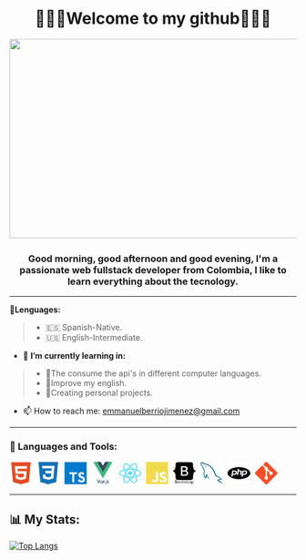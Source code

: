 
<div id="header" align="center">
   <h1 align="center">👨🏻‍💻<b>Welcome to my github</b>👨🏻‍💻</h1> 
    <img src="./img/Banner.png" width="900" height="350" />
  <h3 align="center">Good morning, good afternoon and good evening, I'm a passionate web fullstack developer from Colombia, I like to learn everything about the tecnology.</h3>
</div> 

---

🧠**Lenguages:**
> - 🇪🇸 Spanish-Native.
> - 🇺🇸 English-Intermediate.

- 🌱 **I’m currently learning in:**
 > - 📓The consume the api's in different computer languages.
 > - 🗽Improve my english.
 > - 🧉Creating personal projects.
 
- 📫 How to reach me: emmanuelberriojimenez@gmail.com
---
<div align="left">
  <h3>🔨 Languages and Tools:</h3>
  <div>
    <img src="https://github.com/devicons/devicon/blob/master/icons/html5/html5-plain.svg" title="HTML5" alt="HTML"
     width="40" height="40"/>&nbsp; 
    <img src="https://github.com/devicons/devicon/blob/master/icons/css3/css3-plain.svg" title="CSS3" alt="CSS3"
     width="40" height="40"/>&nbsp;   
    <img src="https://github.com/devicons/devicon/blob/master/icons/typescript/typescript-original.svg" title="JAVASCRIPT" alt="JAVASCRIPT"
     width="40" height="40"/>&nbsp;
     <img src="https://github.com/devicons/devicon/blob/master/icons/vuejs/vuejs-original-wordmark.svg" title="TYPESCRIPT" alt="TYPESCRIPT"
     width="40" height="40"/>&nbsp;
     <img src="https://github.com/devicons/devicon/blob/master/icons/react/react-original.svg" title="REACTJS" alt="REACTJS"
     width="40" height="40"/>&nbsp;
      <img src="https://github.com/devicons/devicon/blob/master/icons/javascript/javascript-plain.svg" title="VUEJS" alt="VUEJS"
     width="40" height="40"/>&nbsp;
    <img src="https://github.com/devicons/devicon/blob/master/icons/bootstrap/bootstrap-plain-wordmark.svg" title="BOOTSTRAP" alt="BOOTSTRAP"
     width="40" height="40"/>&nbsp;
    <img src="https://github.com/devicons/devicon/blob/master/icons/mysql/mysql-plain.svg" title="MYSQL" alt="MYSQL"
     width="40" height="40"/>&nbsp;
    <img src="https://github.com/devicons/devicon/blob/master/icons/php/php-plain.svg" title="PHP" alt="PHP"
     width="40" height="40"/>&nbsp;
     <img src="https://github.com/devicons/devicon/blob/master/icons/git/git-plain.svg" title="GIT" alt="GIT"
     width="40" height="40"/>&nbsp;
  </div>
</div>

---
## 📊 My Stats:
[![Top Langs](https://github-readme-stats.vercel.app/api/top-langs/?username=Emmanuelxs13&theme=tokyonight)](https://github.com/anuraghazra/github-readme-stats)

